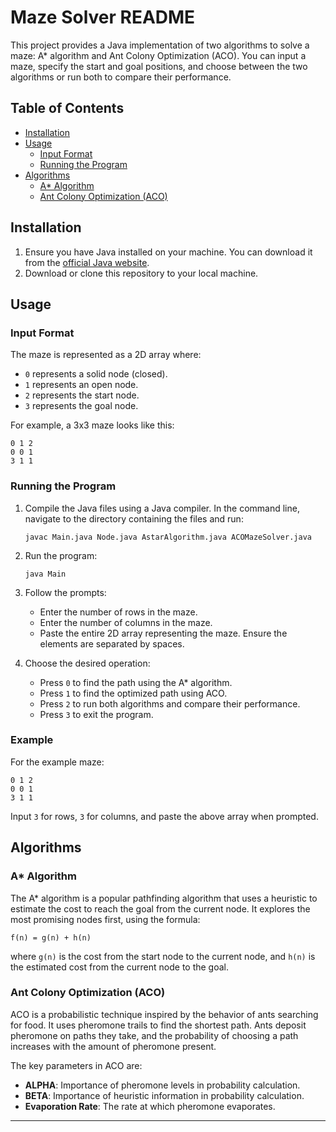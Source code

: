 # Maze Solver README

This project provides a Java implementation of two algorithms to solve a maze: A* algorithm and Ant Colony Optimization (ACO). You can input a maze, specify the start and goal positions, and choose between the two algorithms or run both to compare their performance.

## Table of Contents

- [Installation](#installation)
- [Usage](#usage)
  - [Input Format](#input-format)
  - [Running the Program](#running-the-program)
- [Algorithms](#algorithms)
  - [A* Algorithm](#a-algorithm)
  - [Ant Colony Optimization (ACO)](#ant-colony-optimization-aco)

## Installation

1. Ensure you have Java installed on your machine. You can download it from the [official Java website](https://www.oracle.com/java/technologies/javase-downloads.html).
2. Download or clone this repository to your local machine.

## Usage

### Input Format

The maze is represented as a 2D array where:
- `0` represents a solid node (closed).
- `1` represents an open node.
- `2` represents the start node.
- `3` represents the goal node.

For example, a 3x3 maze looks like this:
```
0 1 2
0 0 1
3 1 1
```

### Running the Program

1. Compile the Java files using a Java compiler. In the command line, navigate to the directory containing the files and run:
   ```
   javac Main.java Node.java AstarAlgorithm.java ACOMazeSolver.java
   ```

2. Run the program:
   ```
   java Main
   ```

3. Follow the prompts:
   - Enter the number of rows in the maze.
   - Enter the number of columns in the maze.
   - Paste the entire 2D array representing the maze. Ensure the elements are separated by spaces.

4. Choose the desired operation:
   - Press `0` to find the path using the A* algorithm.
   - Press `1` to find the optimized path using ACO.
   - Press `2` to run both algorithms and compare their performance.
   - Press `3` to exit the program.

### Example

For the example maze:
```
0 1 2
0 0 1
3 1 1
```
Input `3` for rows, `3` for columns, and paste the above array when prompted.

## Algorithms

### A* Algorithm

The A* algorithm is a popular pathfinding algorithm that uses a heuristic to estimate the cost to reach the goal from the current node. It explores the most promising nodes first, using the formula:
```
f(n) = g(n) + h(n)
```
where `g(n)` is the cost from the start node to the current node, and `h(n)` is the estimated cost from the current node to the goal.

### Ant Colony Optimization (ACO)

ACO is a probabilistic technique inspired by the behavior of ants searching for food. It uses pheromone trails to find the shortest path. Ants deposit pheromone on paths they take, and the probability of choosing a path increases with the amount of pheromone present.

The key parameters in ACO are:
- **ALPHA**: Importance of pheromone levels in probability calculation.
- **BETA**: Importance of heuristic information in probability calculation.
- **Evaporation Rate**: The rate at which pheromone evaporates.

---
